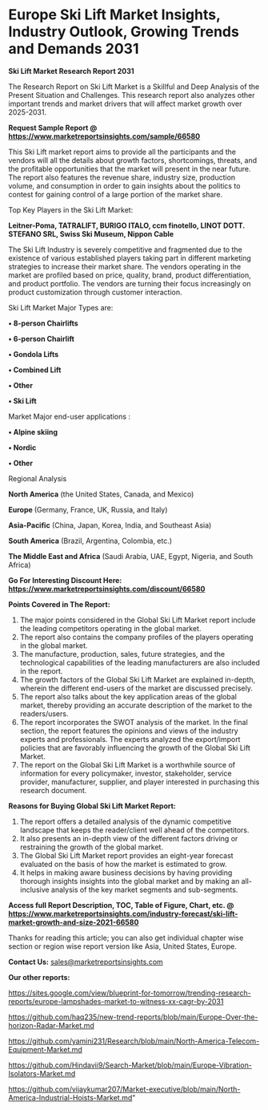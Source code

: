 # Europe Ski Lift Market Insights, Industry Outlook, Growing Trends and Demands 2031

<strong>Ski Lift Market Research Report 2031</strong>

The Research Report on Ski Lift Market is a Skillful and Deep Analysis of the Present Situation and Challenges. This research report also analyzes other important trends and market drivers that will affect market growth over 2025-2031.

<strong>Request Sample Report @ <a href=https://www.marketreportsinsights.com/sample/66580>https://www.marketreportsinsights.com/sample/66580</a></strong>

This Ski Lift market report aims to provide all the participants and the vendors will all the details about growth factors, shortcomings, threats, and the profitable opportunities that the market will present in the near future. The report also features the revenue share, industry size, production volume, and consumption in order to gain insights about the politics to contest for gaining control of a large portion of the market share.

Top Key Players in the Ski Lift Market:

<strong>Leitner-Poma, TATRALIFT, BURIGO ITALO, ccm finotello, LINOT DOTT. STEFANO SRL, Swiss Ski Museum, Nippon Cable</strong>

The Ski Lift Industry is severely competitive and fragmented due to the existence of various established players taking part in different marketing strategies to increase their market share. The vendors operating in the market are profiled based on price, quality, brand, product differentiation, and product portfolio. The vendors are turning their focus increasingly on product customization through customer interaction.

Ski Lift Market Major Types are:

<strong>• 8-person Chairlifts

• 6-person Chairlift

• Gondola Lifts

• Combined Lift

• Other

• Ski Lift</strong>

Market Major end-user applications :

<strong>• Alpine skiing

• Nordic

• Other</strong>

Regional Analysis

</u><strong><b>North America</b></strong> (the United States, Canada, and Mexico)

<strong><b>Europe </b></strong>(Germany, France, UK, Russia, and Italy)

<strong><b>Asia-Pacific</b></strong> (China, Japan, Korea, India, and Southeast Asia)

<strong><b>South America</b></strong> (Brazil, Argentina, Colombia, etc.)

<strong><b>The Middle East and Africa</b></strong> (Saudi Arabia, UAE, Egypt, Nigeria, and South Africa)

<strong>Go For Interesting Discount Here: <a href=https://www.marketreportsinsights.com/discount/66580>https://www.marketreportsinsights.com/discount/66580</a></strong>

<strong>Points Covered in The Report:</strong>
<ol>
  <li>The major points considered in the Global Ski Lift Market report include the leading competitors operating in the global market.</li>
  <li>The report also contains the company profiles of the players operating in the global market.</li>
  <li>The manufacture, production, sales, future strategies, and the technological capabilities of the leading manufacturers are also included in the report.</li>
  <li>The growth factors of the Global Ski Lift Market are explained in-depth, wherein the different end-users of the market are discussed precisely.</li>
  <li>The report also talks about the key application areas of the global market, thereby providing an accurate description of the market to the readers/users.</li>
  <li>The report incorporates the SWOT analysis of the market. In the final section, the report features the opinions and views of the industry experts and professionals. The experts analyzed the export/import policies that are favorably influencing the growth of the Global Ski Lift Market.</li>
  <li>The report on the Global Ski Lift Market is a worthwhile source of information for every policymaker, investor, stakeholder, service provider, manufacturer, supplier, and player interested in purchasing this research document.</li>
</ol>
<strong>Reasons for Buying Global Ski Lift Market Report:</strong>

<ol>
  <li>The report offers a detailed analysis of the dynamic competitive landscape that keeps the reader/client well ahead of the competitors.</li>
  <li>It also presents an in-depth view of the different factors driving or restraining the growth of the global market.</li>
  <li>The Global Ski Lift Market report provides an eight-year forecast evaluated on the basis of how the market is estimated to grow.</li>
  <li>It helps in making aware business decisions by having providing thorough insights insights into the global market and by making an all-inclusive analysis of the key market segments and sub-segments.</li>
</ol>
<strong>Access full Report Description, TOC, Table of Figure, Chart, etc. @ <a href=https://www.marketreportsinsights.com/industry-forecast/ski-lift-market-growth-and-size-2021-66580>https://www.marketreportsinsights.com/industry-forecast/ski-lift-market-growth-and-size-2021-66580</a></strong>


Thanks for reading this article; you can also get individual chapter wise section or region wise report version like Asia, United States, Europe.

<strong>Contact Us:</strong>
sales@marketreportsinsights.com

<strong>Our other reports:</strong>

<a href=https://sites.google.com/view/blueprint-for-tomorrow/trending-research-reports/europe-lampshades-market-to-witness-xx-cagr-by-2031>https://sites.google.com/view/blueprint-for-tomorrow/trending-research-reports/europe-lampshades-market-to-witness-xx-cagr-by-2031</a>

<a href=https://github.com/haq235/new-trend-reports/blob/main/Europe-Over-the-horizon-Radar-Market.md>https://github.com/haq235/new-trend-reports/blob/main/Europe-Over-the-horizon-Radar-Market.md</a>

<a href=https://github.com/yamini231/Research/blob/main/North-America-Telecom-Equipment-Market.md>https://github.com/yamini231/Research/blob/main/North-America-Telecom-Equipment-Market.md</a>

<a href=https://github.com/Hindavii9/Search-Market/blob/main/Europe-Vibration-Isolators-Market.md>https://github.com/Hindavii9/Search-Market/blob/main/Europe-Vibration-Isolators-Market.md</a>

<a href=https://github.com/vijaykumar207/Market-executive/blob/main/North-America-Industrial-Hoists-Market.md>https://github.com/vijaykumar207/Market-executive/blob/main/North-America-Industrial-Hoists-Market.md</a>"
